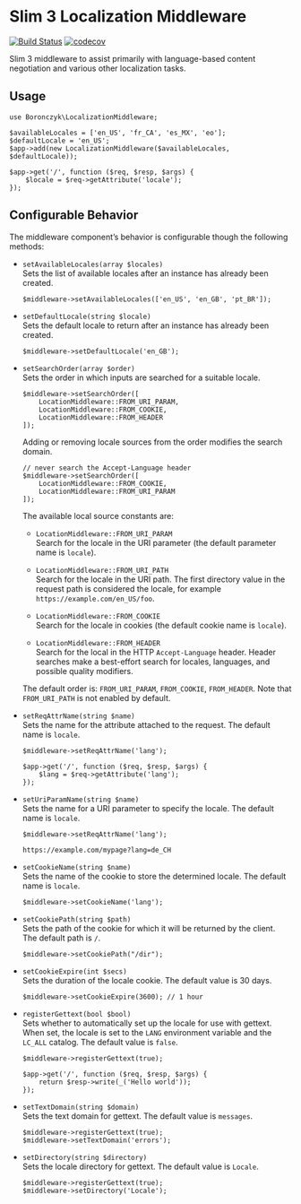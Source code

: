 # Slim 3 Localization Middleware

[![Build Status](https://travis-ci.org/tboronczyk/localization-middleware.svg?branch=master)](https://travis-ci.org/tboronczyk/localization-middleware) [![codecov](https://codecov.io/gh/tboronczyk/localization-middleware/branch/master/graph/badge.svg)](https://codecov.io/gh/tboronczyk/localization-middleware)

Slim 3 middleware to assist primarily with language-based content negotiation
and various other localization tasks.

## Usage

    use Boronczyk\LocalizationMiddleware;

    $availableLocales = ['en_US', 'fr_CA', 'es_MX', 'eo'];
    $defaultLocale = 'en_US';
    $app->add(new LocalizationMiddleware($availableLocales, $defaultLocale));

    $app->get('/', function ($req, $resp, $args) {
        $locale = $req->getAttribute('locale');
    });

## Configurable Behavior

The middleware component’s behavior is configurable though the following
methods:

  * `setAvailableLocales(array $locales)`  
    Sets the list of available locales after an instance has already been
    created.

        $middleware->setAvailableLocales(['en_US', 'en_GB', 'pt_BR']);

  * `setDefaultLocale(string $locale)`  
    Sets the default locale to return after an instance has already been
    created.

        $middleware->setDefaultLocale('en_GB');

  * `setSearchOrder(array $order)`  
    Sets the order in which inputs are searched for a suitable locale.

        $middleware->setSearchOrder([
            LocationMiddleware::FROM_URI_PARAM,
            LocationMiddleware::FROM_COOKIE,
            LocationMiddleware::FROM_HEADER
        ]);

    Adding or removing locale sources from the order modifies the search
    domain.

        // never search the Accept-Language header
        $middleware->setSearchOrder([
            LocationMiddleware::FROM_COOKIE,
            LocationMiddleware::FROM_URI_PARAM
        ]);

    The available local source constants are:

    * `LocationMiddleware::FROM_URI_PARAM`  
      Search for the locale in the URI parameter (the default parameter name
      is `locale`).

    * `LocationMiddleware::FROM_URI_PATH`  
      Search for the locale in the URI path. The first directory value in
      the request path is considered the locale, for example 
      `https://example.com/en_US/foo`.

    * `LocationMiddleware::FROM_COOKIE`  
      Search for the locale in cookies (the default cookie name is `locale`).

    * `LocationMiddleware::FROM_HEADER`  
      Search for the local in the HTTP `Accept-Language` header. Header
      searches make a best-effort search for locales, languages, and possible
      quality modifiers.

    The default order is: `FROM_URI_PARAM`, `FROM_COOKIE`, `FROM_HEADER`.
    Note that `FROM_URI_PATH` is not enabled by default.
 
  * `setReqAttrName(string $name)`  
    Sets the name for the attribute attached to the request. The default name
    is `locale`.

        $middleware->setReqAttrName('lang');

        $app->get('/', function ($req, $resp, $args) {
            $lang = $req->getAttribute('lang');
        });

  * `setUriParamName(string $name)`  
    Sets the name for a URI parameter to specify the locale. The default name
    is `locale`.

        $middleware->setReqAttrName('lang');

        https://example.com/mypage?lang=de_CH

  * `setCookieName(string $name)`  
    Sets the name of the cookie to store the determined locale. The default
    name is `locale`.

        $middleware->setCookieName('lang');

  * `setCookiePath(string $path)`  
    Sets the path of the cookie for which it will be returned by the client.
    The default path is `/`.

        $middleware->setCookiePath("/dir");

  * `setCookieExpire(int $secs)`  
    Sets the duration of the locale cookie. The default value is 30 days.

        $middleware->setCookieExpire(3600); // 1 hour

  * `registerGettext(bool $bool)`  
    Sets whether to automatically set up the locale for use with gettext.
    When set, the locale is set to the `LANG` environment variable and the
    `LC_ALL` catalog. The default value is `false`.

        $middleware->registerGettext(true);
        
        $app->get('/', function ($req, $resp, $args) {
            return $resp->write(_('Hello world'));
        });

  * `setTextDomain(string $domain)`  
    Sets the text domain for gettext. The default value is `messages`.

        $middleware->registerGettext(true);
        $middleware->setTextDomain('errors');

  * `setDirectory(string $directory)`  
    Sets the locale directory for gettext. The default value is `Locale`.

        $middleware->registerGettext(true);
        $middleware->setDirectory('Locale');
